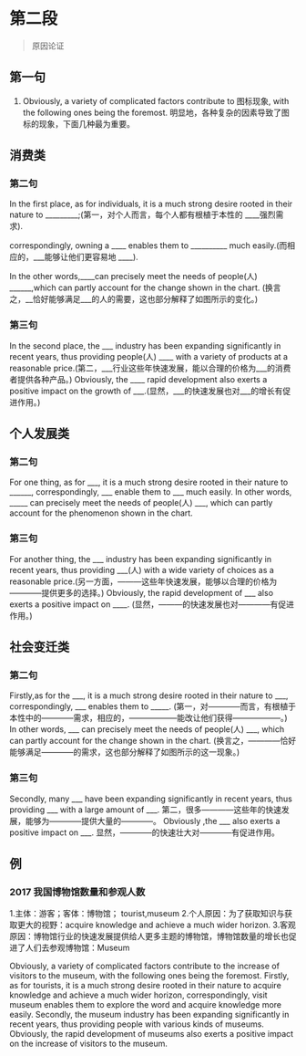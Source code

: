 # 第二段
>原因论证

## 第一句
1. Obviously, a variety of complicated factors contribute to 图标现象, with the following ones being the foremost.
明显地，各种复杂的因素导致了图标的现象，下面几种最为重要。

## 消费类

### 第二句
In the first place, as for individuals, it is a much strong desire rooted in their nature to _________;(第一，对个人而言，每个人都有根植于本性的
____强烈需求).

correspondingly, owning a ____ enables them to __________ much easily.(而相应的，___能够让他们更容易地 ____).

In the other words,____can precisely meet the needs of people(人) ______,which can partly account for the change shown in the chart.
(换言之，__恰好能够满足___的人的需要，这也部分解释了如图所示的变化。)

### 第三句
In the second place, the ___ industry has been expanding significantly in recent years, thus providing people(人) ____ with a variety 
of products at a reasonable price.(第二，___行业这些年快速发展，能以合理的价格为___的消费者提供各种产品。)
Obviously, the ____ rapid development also exerts a positive impact on the growth of ___.(显然，___的快速发展也对___的增长有促进作用。)

## 个人发展类

### 第二句
For one thing, as for ___, it is a much strong desire rooted in their nature to ______,
correspondingly, ___ enable them to ___ much easily.
In other words, _____ can precisely meet the needs of people(人) ___, which can partly account for the phenomenon shown in the chart.

### 第三句
For another thing, the ___ industry has been expanding significantly in recent years, thus providing ___(人) with a wide variety of 
choices as a reasonable price.(另一方面，———这些年快速发展，能够以合理的价格为————提供更多的选择。)
Obviously, the rapid development of ___ also exerts a positive impact on ____. (显然，———的快速发展也对————有促进作用。)  

## 社会变迁类
### 第二句
Firstly,as for the ___, it is a much strong desire rooted in their nature to ___, correspondingly, ___ enables them to _____.
(第一，对————而言，有根植于本性中的————需求，相应的，——————能改让他们获得——————。) 
In other words, ___ can precisely meet the needs of people(人) ___, which can partly account for the change shown in the chart.
(换言之，————恰好能够满足————的需求，这也部分解释了如图所示的这一现象。)

### 第三句
Secondly, many ___ have been expanding significantly in recent years, thus providing ___ with a large amount of ___.
第二，很多————这些年的快速发展，能够为————提供大量的————。
Obviously ,the ___ also exerts a positive impact on ___.
显然，————的快速壮大对————有促进作用。
 
 
 
## 例
### 2017 我国博物馆数量和参观人数
1.主体：游客；客体：博物馆； tourist,museum
2.个人原因：为了获取知识与获取更大的视野：acquire knowledge and achieve a much wider horizon.
3.客观原因：博物馆行业的快速发展提供给人更多主题的博物馆，博物馆数量的增长也促进了人们去参观博物馆：Museum

   Obviously, a variety of complicated factors contribute to the increase of visitors to the museum, with the following ones being the foremost. 
Firstly, as for tourists, it is a much strong desire rooted in their nature to acquire knowledge and achieve a much wider horizon, correspondingly, 
visit museum enables them to explore the word and acquire knowledge more easily. Secondly, the museum industry has been expanding significantly in 
recent years, thus providing people with various kinds of museums. Obviously, the rapid development of museums also exerts a positive impact on the increase 
of visitors to the museum.
